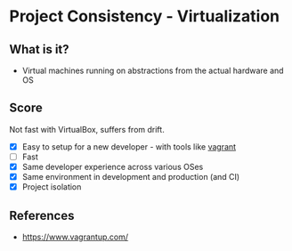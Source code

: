 # Project Consistency - Virtualization

## What is it?

* Virtual machines running on abstractions from the actual hardware and OS

## Score

Not fast with VirtualBox, suffers from drift.

* [x] Easy to setup for a new developer - with tools like [vagrant](https://www.vagrantup.com/)
* [ ] Fast
* [x] Same developer experience across various OSes
* [x] Same environment in development and production (and CI)
* [x] Project isolation

## References

* https://www.vagrantup.com/
